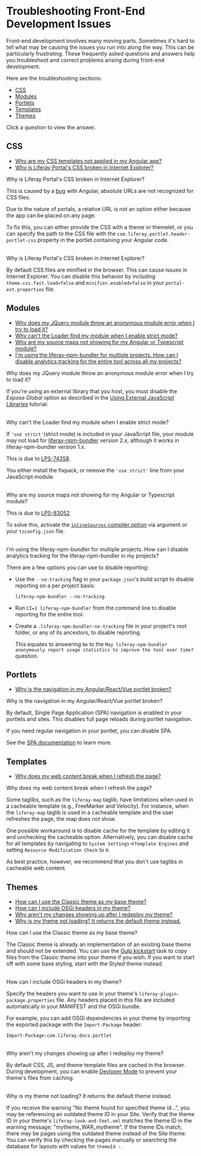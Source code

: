 # Troubleshooting Front-End Development Issues [](id=troubleshooting-front-end-development-issues)

Front-end development involves many moving parts. Sometimes it's hard to tell 
what may be causing the issues you run into along the way. This can be 
particularly frustrating. These frequently asked questions and answers help you 
troubleshoot and correct problems arising during front-end development.

Here are the troubleshooting sections:

- [CSS](#css)
- [Modules](#modules)
- [Portlets](#portlets)
- [Templates](#templates)
- [Themes](#themes)

Click a question to view the answer.

## CSS [](id=css)

- [Why are my CSS templates not applied in my Angular app?](#broken-css-angular-app)
- [Why is Liferay Portal's CSS broken in Internet Explorer?](#portal-css-broken-ie)

<div class="ldn-faq-question" id="broken-css-angular-app">
  <span class="ldn-faq-toggle-button" data-show="false" style="font-weight: normal;">Why is Liferay Portal's CSS broken in Internet Explorer?&nbsp;<span class="icon-caret-right" style="pointer-events:none;"></span></span>
  <div class="hide">
    <p>This is caused by a <a href="https://github.com/angular/angular/issues/4974">bug</a> with Angular, absolute URLs are not recognized for CSS files.</p>
    <p>Due to the nature of portals, a relative URL is not an option either because the app can be placed on any page.</p>
    <p>To fix this, you can either provide the CSS with a theme or themelet, or you can specify the path to the CSS file with the <code>com.liferay.portlet.header-portlet-css</code> property in the portlet containing your Angular code.</p>
  </div>
</div>

<br/>
<div class="ldn-faq-question" id="portal-css-broken-ie">
  <span class="ldn-faq-toggle-button" data-show="false" style="font-weight: normal;">Why is Liferay Portal's CSS broken in Internet Explorer?&nbsp;<span class="icon-caret-right" style="pointer-events:none;"></span></span>
  <div class="hide">
    <p>By default CSS files are minified in the browser. This can cause issues in Internet Explorer. You can disable this behavior by including <code>theme.css.fast.load=false</code> and <code>minifier.enabled=false</code> in your <code>portal-ext.properties</code> file. </p>
  </div>
</div>

## Modules [](id=modules)

- [Why does my JQuery module throw an anonymous module error when I try to load it?](#jquery-anonymous-module-error)
- [Why can't the Loader find my module when I enable strict mode?](#hidden-strict-mode-module)
- [Why are my source maps not showing for my Angular or Typescript module?](#source-maps-not-showing)
- [I'm using the liferay-npm-bundler for multiple projects. How can I disable analytics tracking for the entire tool across all my projects?](#disable-bundler-analytics)

<div class="ldn-faq-question" id="jquery-anonymous-module-error">
  <span class="ldn-faq-toggle-button" data-show="false" style="font-weight: normal;">Why does my JQuery module throw an anonymous module error when I try to load it?&nbsp;<span class="icon-caret-right" style="pointer-events:none;"></span></span>
  <div class="hide">
    <p>If you're using an external library that you host, you must disable the <i>Expose Global</i> option as described in the <a href="https://dev.liferay.com/en/develop/tutorials/-/knowledge_base/7-1/using-external-javascript-libraries#using-libraries-that-you-host">Using External JavaScript Libraries</a> tutorial.</p>
  </div>
</div>

<br/>
<div class="ldn-faq-question" id="hidden-strict-mode-module">
  <span class="ldn-faq-toggle-button" data-show="false" style="font-weight: normal;">Why can't the Loader find my module when I enable strict mode?&nbsp;<span class="icon-caret-right" style="pointer-events:none;"></span></span>
  <div class="hide">
    <p>If <code>'use strict'</code>(strict mode) is included in your JavaScript file, your module may not load for <a href="">liferay-npm-bundler</a> version 2.x, although it works in liferay-npm-bundler version 1.x.</p>
    <p>This is due to <a href="https://issues.liferay.com/browse/LPS-74358">LPS-74358</a>.</p>
    <p>You either install the fixpack, or remove the <code>'use strict'</code> line from your JavaScript module.</p>
  </div>
</div>

<br/>
<div class="ldn-faq-question" id="source-maps-not-showing">
  <span class="ldn-faq-toggle-button" data-show="false" style="font-weight: normal;">Why are my source maps not showing for my Angular or Typescript module?&nbsp;<span class="icon-caret-right" style="pointer-events:none;"></span></span>
  <div class="hide">
    <p>This is due to <a href="https://issues.liferay.com/browse/LPS-83052">LPS-83052</a>.</p>
    <p>To solve this, activate the <a href="https://www.typescriptlang.org/docs/handbook/compiler-options.html"><code>inlineSources</code> compiler option</a> via argument or your <code>tsconfig.json</code> file.</p>
  </div>
</div>

<br/>
<div class="ldn-faq-question" id="disable-bundler-analytics">
  <span class="ldn-faq-toggle-button" data-show="false" style="font-weight: normal;">I'm using the liferay-npm-bundler for multiple projects. How can I disable analytics tracking for the liferay-npm-bundler in my projects?&nbsp;<span class="icon-caret-right" style="pointer-events:none;"></span></span>
  <div class="hide">
    <p>There are a few options you can use to disable reporting:</p>
    <ul>
      <li><p>Use the <code>--no-tracking</code> flag in your <code>package.json</code>'s build script to disable reporting on a per project basis:</p>
      <p><pre><code>liferay-npm-bundler --no-tracking</code></pre></p>
      </li>
      <li>Run <code>CI=1 liferay-npm-bundler</code> from the command line to disable reporting for the entire tool.</li>
      <li>
      <p>Create a <code>.liferay-npm-bundler-no-tracking</code> file in your project's root folder, or any of its ancestors, to disable reporting.</p>
      <p>This equates to answering <code>No</code> to the <code>May liferay-npm-bundler anonymously report usage statistics to improve the tool over time?</code> question.</p>
      </li>
    </ul>
  </div>
</div>

## Portlets [](id=portlets)

- [Why is the navigation in my Angular/React/Vue portlet broken?](#broken-navigation-angular-react-vue-portlet)

<div class="ldn-faq-question" id="broken-navigation-angular-react-vue-portlet">
  <span class="ldn-faq-toggle-button" data-show="false" style="font-weight: normal;">Why is the navigation in my Angular/React/Vue portlet broken?&nbsp;<span class="icon-caret-right" style="pointer-events:none;"></span></span>
  <div class="hide">
    <p>By default, Single Page Application (SPA) navigation is enabled in your portlets and sites. This disables full page reloads during portlet navigation.</p>
    <p>If you need regular navigation in your portlet, you can disable SPA.</p>
    <p>See the <a href="https://dev.liferay.com/en/develop/tutorials/-/knowledge_base/7-1/automatic-single-page-applications#disabling-spa">SPA documentation</a> to learn more.</p>
  </div>
</div>

## Templates [](id=templates)

- [Why does my web content break when I refresh the page?](#cacheable-web-content-taglibs)

<div class="ldn-faq-question" id="cacheable-web-content-taglibs">
  <span class="ldn-faq-toggle-button" data-show="false" style="font-weight: normal;">Why does my web content break when I refresh the page?&nbsp;<span class="icon-caret-right" style="pointer-events:none;"></span></span>
  <div class="hide">
    <p>Some taglibs, such as the <code>liferay-map</code> taglib, have limitations when used in a cacheable template (e.g., FreeMarker and Velocity). For instance, when the <code>liferay-map</code> taglib is used in a cacheable template and the user refreshes the page, the map does not show. </p>
    <p>One possible workaround is to disable cache for the template by editing it and unchecking the cacheable option. Alternatively, you can disable cache for all templates by navigating to <code>System Settings</code>&rarr;<code>Template Engines</code> and setting <code>Resource Modification Check</code> to <code>0</code>. </p>
    <p>As best practice, however, we recommend that you don't use taglibs in cacheable web content. </p>
  </div>
</div>

## Themes [](id=themes)

- [How can I use the Classic theme as my base theme?](#classic-base-theme)
- [How can I include OSGi headers in my theme?](#osgi-headers-in-themes)
- [Why aren't my changes showing up after I redeploy my theme?](#developer-mode)
- [Why is my theme not loading? It returns the default theme instead.](#default-theme-returned)

<div class="ldn-faq-question" id="classic-base-theme">
  <span class="ldn-faq-toggle-button" data-show="false" style="font-weight: normal;">How can I use the Classic theme as my base theme?&nbsp;<span class="icon-caret-right" style="pointer-events:none;"></span></span>
  <div class="hide">
    <p>The Classic theme is already an implementation of an existing base theme and should not be extended. You can use the <a href="/develop/tutorials/-/knowledge_base/7-1/copying-an-existing-themes-files">Gulp kickstart</a> task to copy files from the Classic theme into your theme if you wish. If you want to start off with some base styling, start with the Styled theme instead.</p>
  </div>
</div>

<br/>
<div class="ldn-faq-question" id="osgi-headers-in-themes">
  <span class="ldn-faq-toggle-button" data-show="false" style="font-weight: normal;">How can I include OSGi headers in my theme?&nbsp;<span class="icon-caret-right" style="pointer-events:none;"></span></span>
  <div class="hide">
    <p>Specify the headers you want to use in your theme's <code>liferay-plugin-package.properties</code> file. Any headers placed in this file are included automatically in your MANIFEST and the OSGi bundle.</p>
    <p>For example, you can add OSGi dependencies in your theme by importing the exported package with the <code>Import-Package</code> header:</p>
    <pre><code>Import-Package:com.liferay.docs.portlet</code></pre>
  </div>
</div>

<br/>
<div class="ldn-faq-question" id="developer-mode">
  <span class="ldn-faq-toggle-button" data-show="false" style="font-weight: normal;">Why aren't my changes showing up after I redeploy my theme?&nbsp;<span class="icon-caret-right" style="pointer-events:none;"></span></span>
  <div class="hide">
    <p>By default CSS, JS, and theme template files are cached in the browser. During development, you can enable <a href="/develop/tutorials/-/knowledge_base/7-1/using-developer-mode-with-themes">Devloper Mode</a> to prevent your theme's files from caching. </p>
  </div>
</div>

<br/>
<div class="ldn-faq-question" id="default-theme-returned">
  <span class="ldn-faq-toggle-button" data-show="false" style="font-weight: normal;">Why is my theme not loading? It returns the default theme instead.&nbsp;<span class="icon-caret-right" style="pointer-events:none;"></span></span>
  <div class="hide">
    <p>If you receive the warning "No theme found for specified theme id...", you may be referencing an outdated theme ID in your Site. Verify that the theme ID in your theme's <code>liferay-look-and-feel.xml</code> matches the theme ID in the warning message: "mytheme_WAR_mytheme". If the theme IDs match, there may be pages using the outdated theme instead of the Site theme. You can verify this by checking the pages manually or searching the database for layouts with values for <code>themeId -</code>. </p>
  </div>
</div>
